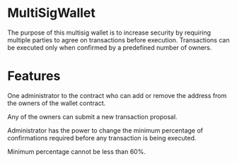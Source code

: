 # MultiSigWallet

The purpose of this multisig wallet is to increase security by requiring multiple parties to agree on transactions before execution. Transactions can be executed only when confirmed by a predefined number of owners.

# Features

One administrator to the contract who can add or remove the address from the owners of the wallet contract.

Any of the owners can submit a new transaction proposal.

Administrator has the power to change the minimum percentage of confirmations required before any transaction is being executed.

Minimum percentage cannot be less than 60%.
